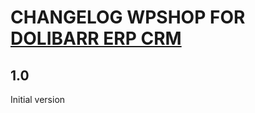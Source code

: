 # CHANGELOG WPSHOP FOR <a href="https://www.dolibarr.org">DOLIBARR ERP CRM</a>

## 1.0
Initial version

